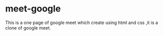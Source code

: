 # meet-google
This is a one page of google meet which create using html and css ,it is a clone of google meet.
